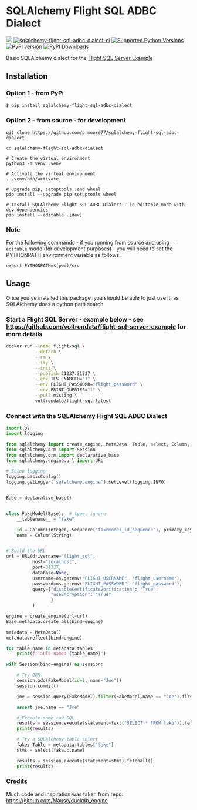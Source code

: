 # SQLAlchemy Flight SQL ADBC Dialect 

[<img src="https://img.shields.io/badge/GitHub-prmoore77%2Fsqlalchemy--flight--sql--adbc--dialect-blue.svg?logo=Github">](https://github.com/prmoore77/sqlalchemy-flight-sql-adbc-dialect)
[![sqlalchemy-flight-sql-adbc-dialect-ci](https://github.com/prmoore77/sqlalchemy-flight-sql-adbc-dialect/actions/workflows/ci.yml/badge.svg)](https://github.com/prmoore77/sqlalchemy-flight-sql-adbc-dialect/actions/workflows/ci.yml)
[![Supported Python Versions](https://img.shields.io/pypi/pyversions/sqlalchemy--flight--sql--adbc--dialect)](https://pypi.org/project/sqlalchemy-flight-sql-adbc-dialect/)
[![PyPI version](https://badge.fury.io/py/sqlalchemy-flight-sql-adbc-dialect.svg)](https://badge.fury.io/py/sqlalchemy-flight-sql-adbc-dialect)
[![PyPI Downloads](https://img.shields.io/pypi/dm/sqlalchemy--flight--sql--adbc--dialect.svg)](https://pypi.org/project/sqlalchemy-flight-sql-adbc-dialect/)

Basic SQLAlchemy dialect for the [Flight SQL Server Example](https://github.com/voltrondata/flight-sql-server-example)

## Installation

### Option 1 - from PyPi
```sh
$ pip install sqlalchemy-flight-sql-adbc-dialect
```

### Option 2 - from source - for development
```shell
git clone https://github.com/prmoore77/sqlalchemy-flight-sql-adbc-dialect

cd sqlalchemy-flight-sql-adbc-dialect

# Create the virtual environment
python3 -m venv .venv

# Activate the virtual environment
. .venv/bin/activate

# Upgrade pip, setuptools, and wheel
pip install --upgrade pip setuptools wheel

# Install SQLAlchemy Flight SQL ADBC Dialect - in editable mode with dev dependencies
pip install --editable .[dev]
```

### Note
For the following commands - if you running from source and using `--editable` mode (for development purposes) - you will need to set the PYTHONPATH environment variable as follows:
```shell
export PYTHONPATH=$(pwd)/src
```

## Usage

Once you've installed this package, you should be able to just use it, as SQLAlchemy does a python path search

### Start a Flight SQL Server - example below - see https://github.com/voltrondata/flight-sql-server-example for more details
```bash
docker run --name flight-sql \
           --detach \
           --rm \
           --tty \
           --init \
           --publish 31337:31337 \
           --env TLS_ENABLED="1" \
           --env FLIGHT_PASSWORD="flight_password" \
           --env PRINT_QUERIES="1" \
           --pull missing \
           voltrondata/flight-sql:latest
```

### Connect with the SQLAlchemy Flight SQL ADBC Dialect
```python
import os
import logging

from sqlalchemy import create_engine, MetaData, Table, select, Column, text, Integer, String, Sequence
from sqlalchemy.orm import Session
from sqlalchemy.orm import declarative_base
from sqlalchemy.engine.url import URL

# Setup logging
logging.basicConfig()
logging.getLogger('sqlalchemy.engine').setLevel(logging.INFO)


Base = declarative_base()


class FakeModel(Base):  # type: ignore
    __tablename__ = "fake"

    id = Column(Integer, Sequence("fakemodel_id_sequence"), primary_key=True)
    name = Column(String)


# Build the URL
url = URL(drivername="flight_sql",
          host="localhost",
          port=31337,
          database=None,
          username=os.getenv("FLIGHT_USERNAME", "flight_username"),
          password=os.getenv("FLIGHT_PASSWORD", "flight_password"),
          query={"disableCertificateVerification": "True",
                 "useEncryption": "True"
                 }
          )

engine = create_engine(url=url)
Base.metadata.create_all(bind=engine)

metadata = MetaData()
metadata.reflect(bind=engine)

for table_name in metadata.tables:
    print(f"Table name: {table_name}")

with Session(bind=engine) as session:

    # Try ORM
    session.add(FakeModel(id=1, name="Joe"))
    session.commit()

    joe = session.query(FakeModel).filter(FakeModel.name == "Joe").first()

    assert joe.name == "Joe"

    # Execute some raw SQL
    results = session.execute(statement=text("SELECT * FROM fake")).fetchall()
    print(results)

    # Try a SQLAlchemy table select
    fake: Table = metadata.tables["fake"]
    stmt = select(fake.c.name)

    results = session.execute(statement=stmt).fetchall()
    print(results)
```

### Credits
Much code and inspiration was taken from repo: https://github.com/Mause/duckdb_engine

